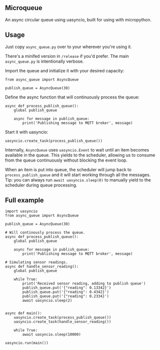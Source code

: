 ## Microqueue

An async circular queue using uasyncio, built for using with micropython.

## Usage
Just copy `async_queue.py` over to your wherever you're using it.

There's a minifed version in `/release` if you'd prefer. The main `async_queue.py` is intentionally verbose.

Import the queue and initialize it with your desired capacity:
```
from async_queue import AsyncQueue

publish_queue = AsyncQueue(30)
```

Define the async function that will continuously process the queue:
```
async def process_publish_queue():
    global publish_queue

    async for message in publish_queue:
        print('Publishing message to MQTT broker', message)
```

Start it with uasyncio:
```
uasyncio.create_task(process_publish_queue())
```

Internally, `AsyncQueue` uses `uasyncio.Event` to wait until an item becomes available
in the queue. This yields to the scheduler, allowing us to consume from the queue
continuously without blocking the event loop.

When an item is put into queue, the scheduler will jump back to `process_publish_queue`
and it will start working through all the messages. Tip: you can always run
`await uasyncio.sleep(0)` to manually yield to the scheduler during queue processing.

## Full example
```
import uasyncio
from async_queue import AsyncQueue

publish_queue = AsyncQueue(30)

# Will continously process the queue.
async def process_publish_queue():
    global publish_queue

    async for message in publish_queue:
        print('Publishing message to MQTT broker', message)

# Simulating sensor readings.
async def handle_sensor_reading():
    global publish_queue

    while True:
        print('Received sensor reading, adding to publish queue')
        publish_queue.put('{"reading": 0.13342}')
        publish_queue.put('{"reading": 0.4342}')
        publish_queue.put('{"reading": 0.2334}')
        await uasyncio.sleep(2)


async def main():
    uasyncio.create_task(process_publish_queue())
    uasyncio.create_task(handle_sensor_reading())

    while True:
        await uasyncio.sleep(10000)

uasyncio.run(main())

```